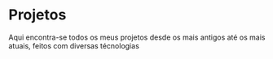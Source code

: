 # Projetos
Aqui encontra-se todos os meus projetos desde os mais antigos até os mais atuais, feitos com diversas técnologias
